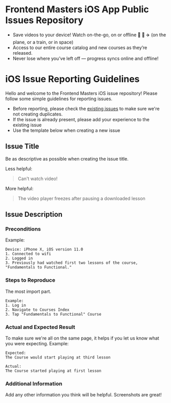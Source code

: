 # Frontend Masters iOS App Public Issues Repository

- Save videos to your device! Watch on-the-go, on or offline 📲 🚂 ✈️ (on the plane, or a train, or in space)
- Access to our entire course catalog and new courses as they’re released.
- Never lose where you’ve left off — progress syncs online and offline!

# iOS Issue Reporting Guidelines

Hello and welcome to the Frontend Masters iOS issue repository! Please follow some simple guidelines for reporting issues.

* Before reporting, please check the [existing issues](https://github.com/FrontendMasters/ios-issues/issues) to make sure we're not creating duplicates.
* If the issue is already present, please add your experience to the existing issue
* Use the template below when creating a new issue

## Issue Title
Be as descriptive as possible when creating the issue title.

Less helpful:
> Can't watch video!

More helpful:
> The video player freezes after pausing a downloaded lesson

## Issue Description
### Preconditions
Example:
```
Device: iPhone X, iOS version 11.0
1. Connected to wifi
2. Logged in
3. Previously had watched first two lessons of the course, "Fundamentals to Functional."
```
### Steps to Reproduce
The most import part.
```
Example:
1. Log in
2. Navigate to Courses Index
3. Tap "Fundamentals to Functional" Course
```
### Actual and Expected Result
To make sure we're all on the same page, it helps if you let us know what you were expecting.
Example:
```
Expected:
The Course would start playing at third lesson

Actual:
The Course started playing at first lesson
```
### Additional Information
Add any other information you think will be helpful. Screenshots are great!
